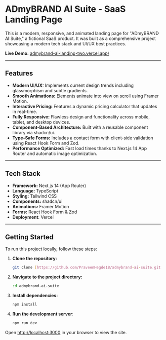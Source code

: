 # ADmyBRAND AI Suite - SaaS Landing Page

This is a modern, responsive, and animated landing page for "ADmyBRAND AI Suite," a fictional SaaS product. It was built as a comprehensive project showcasing a modern tech stack and UI/UX best practices.

**Live Demo:** [admybrand-ai-landing-two.vercel.app/](https://admybrand-ai-landing-two.vercel.app/)

---

## Features

-   **Modern UI/UX:** Implements current design trends including glassmorphism and subtle gradients.
-   **Smooth Animations:** Elements animate into view on scroll using Framer Motion.
-   **Interactive Pricing:** Features a dynamic pricing calculator that updates in real-time.
-   **Fully Responsive:** Flawless design and functionality across mobile, tablet, and desktop devices.
-   **Component-Based Architecture:** Built with a reusable component library via shadcn/ui.
-   **Type-Safe Forms:** Includes a contact form with client-side validation using React Hook Form and Zod.
-   **Performance Optimized:** Fast load times thanks to Next.js 14 App Router and automatic image optimization.

---

## Tech Stack

-   **Framework:** Next.js 14 (App Router)
-   **Language:** TypeScript
-   **Styling:** Tailwind CSS
-   **Components:** shadcn/ui
-   **Animations:** Framer Motion
-   **Forms:** React Hook Form & Zod
-   **Deployment:** Vercel

---

## Getting Started

To run this project locally, follow these steps:

1.  **Clone the repository:**
    ```bash
    git clone [https://github.com/PraveenHegde18/admybrand-ai-suite.git]
    ```

2.  **Navigate to the project directory:**
    ```bash
    cd admybrand-ai-suite
    ```

3.  **Install dependencies:**
    ```bash
    npm install
    ```

4.  **Run the development server:**
    ```bash
    npm run dev
    ```

Open [http://localhost:3000](http://localhost:3000) in your browser to view the site.
